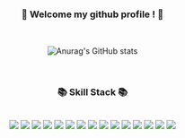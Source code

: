 <div align="center"> 
  
### 👋 Welcome my github profile ! 🙉
<br>

![Anurag's GitHub stats](https://github-readme-stats.vercel.app/api?username=woogie95&show_icons=true&theme=ayu-mirage)

<!--
**Woogie95/Woogie95** is a ✨ _special_ ✨ repository because its `README.md` (this file) appears on your GitHub profile.

Here are some ideas to get you started:

- 🔭 I’m currently working on ...
- 🌱 I’m currently learning ...
- 👯 I’m looking to collaborate on ...
- 🤔 I’m looking for help with ...
- 💬 Ask me about ...
- 📫 How to reach me: ...
- 😄 Pronouns: ...
- ⚡ Fun fact: ...
-->

<div align="center"> 
 <br/>
  
####   <h3>📚 Skill Stack 📚</h3>
 <br/>  
<img src="https://img.shields.io/badge/JAVA-007396?style=for-the-badge&logo=Java&logoColor=white">
<img src="https://img.shields.io/badge/SpringBoot-6DB33F?style=for-the-badge&logo=SpringBoot&logoColor=white">
<img src="https://img.shields.io/badge/MySQL-4479A1?style=for-the-badge&logo=MySQL&logoColor=white">
<img src="https://img.shields.io/badge/JPA(Hibernate)-59666C?style=for-the-badge&logo=hibernate&logoColor=white"/>
<img src="https://img.shields.io/badge/Gradle-02303A?style=for-the-badge&logo=Gradle&logoColor=white"/>
<img src="https://img.shields.io/badge/Spring_Security-6DB33F?style=for-the-badge&logo=SpringSecurity&logoColor=white"/>
<img src="https://img.shields.io/badge/redis-DC382d?style=for-the-badge&logo=Redis&logoColor=white"/>
<img src="https://img.shields.io/badge/github-181717?style=for-the-badge&logo=github&logoColor=white">
<img src="https://img.shields.io/badge/Git-181717?style=for-the-badge&logo=Git&logoColor=white">
<img src="https://img.shields.io/badge/aws-232F3E?style=for-the-badge&logo=Amazon aws&logoColor=white">
<img src="https://img.shields.io/badge/EC2-FF9900?style=for-the-badge&logo=amazonec2&logoColor=white"/>
<img src="https://img.shields.io/badge/RDS-527FFF?style=for-the-badge&logo=amazonrds&logoColor=white"/> 
<img src="https://img.shields.io/badge/IntelliJ-000000?style=for-the-badge&logo=intellij-idea&logoColor=white">
 <img src="https://img.shields.io/badge/notion-527FFF?style=for-the-badge&logo=notion&logoColor=white"/>
 <img src="https://img.shields.io/badge/slack-4A154B?style=for-the-badge&logo=slack&logoColor=white"/>
<br/>
